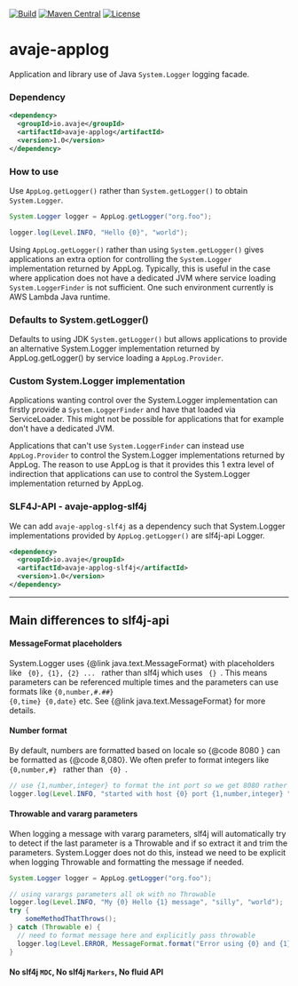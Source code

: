 [![Build](https://github.com/avaje/avaje-applog/actions/workflows/build.yml/badge.svg)](https://github.com/avaje/avaje-applog/actions/workflows/build.yml)
[![Maven Central](https://img.shields.io/maven-central/v/io.avaje/avaje-applog.svg?label=Maven%20Central)](https://mvnrepository.com/artifact/io.avaje/avaje-applog)
[![License](https://img.shields.io/badge/License-Apache%202.0-blue.svg)](https://github.com/avaje/avaje-applog/blob/master/LICENSE)

# avaje-applog

Application and library use of Java `System.Logger` logging facade.

### Dependency

```xml
<dependency>
  <groupId>io.avaje</groupId>
  <artifactId>avaje-applog</artifactId>
  <version>1.0</version>
</dependency>
```

### How to use

Use `AppLog.getLogger()` rather than `System.getLogger()` to obtain `System.Logger`.

```java
System.Logger logger = AppLog.getLogger("org.foo");

logger.log(Level.INFO, "Hello {0}", "world");
```

Using `AppLog.getLogger()` rather than using `System.getLogger()` gives applications an extra
option for controlling the `System.Logger` implementation returned by AppLog. Typically, this
is useful in the case where application does not have a dedicated JVM where service loading
`System.LoggerFinder` is not sufficient. One such environment currently is AWS Lambda Java runtime.


### Defaults to System.getLogger()

Defaults to using JDK `System.getLogger()` but allows applications to provide an alternative
System.Logger implementation returned by AppLog.getLogger() by service loading a `AppLog.Provider`.


### Custom System.Logger implementation

Applications wanting control over the System.Logger implementation can firstly provide
a `System.LoggerFinder` and have that loaded via ServiceLoader. This might not be possible
for applications that for example don't have a dedicated JVM.

Applications that can't use `System.LoggerFinder` can instead use `AppLog.Provider` to
control the System.Logger implementations returned by AppLog. The reason to use AppLog is
that it provides this 1 extra level of indirection that applications can use to control
the System.Logger implementation returned by AppLog.


### SLF4J-API - avaje-applog-slf4j

We can add `avaje-applog-slf4j` as a dependency such that System.Logger implementations
provided by `AppLog.getLogger()` are slf4j-api Logger.

```xml
<dependency>
  <groupId>io.avaje</groupId>
  <artifactId>avaje-applog-slf4j</artifactId>
  <version>1.0</version>
</dependency>
```


---------------

## Main differences to slf4j-api

#### MessageFormat placeholders

System.Logger uses {@link java.text.MessageFormat} with placeholders like <code> {0}, {1}, {2} ... </code>
rather than slf4j which uses <code> {} </code>. This means parameters can be referenced multiple times
and the parameters can use formats like <code>{0,number,#.##} {0,time} {0,date}</code> etc.
See {@link java.text.MessageFormat} for more details.


#### Number format

By default, numbers are formatted based on locale so {@code 8080 } can be formatted as {@code 8,080}.
We often prefer to format integers like <code> {0,number,#} </code> rather than <code> {0} </code>.
```java
// use {1,number,integer} to format the int port so we get 8080 rather than 8,080
logger.log(Level.INFO, "started with host {0} port {1,number,integer} ", host, port);
```


#### Throwable and vararg parameters

When logging a message with vararg parameters, slf4j will automatically try to detect if the last
parameter is a Throwable and if so extract it and trim the parameters. System.Logger does not do this,
instead we need to be explicit when logging Throwable and formatting the message if needed.

```java
System.Logger logger = AppLog.getLogger("org.foo");

// using varargs parameters all ok with no Throwable
logger.log(Level.INFO, "My {0} Hello {1} message", "silly", "world");
try {
    someMethodThatThrows();
} catch (Throwable e) {
  // need to format message here and explicitly pass throwable
  logger.log(Level.ERROR, MessageFormat.format("Error using {0} and {1}", "MyParam0", "OtherParam1"), e);
}
```

#### No slf4j `MDC`, No slf4j `Markers`, No fluid API
